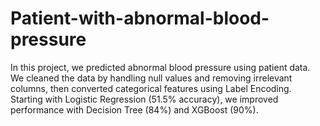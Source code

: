 # Patient-with-abnormal-blood-pressure
In this project, we predicted abnormal blood pressure using patient data. We cleaned the data by handling null values and removing irrelevant columns, then converted categorical features using Label Encoding. Starting with Logistic Regression (51.5% accuracy), we improved performance with Decision Tree (84%) and XGBoost (90%).
